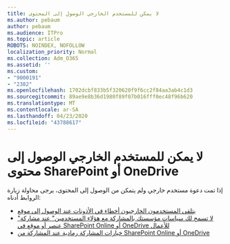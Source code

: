 ```yaml
---
title: لا يمكن للمستخدم الخارجي الوصول إلى المحتوى
ms.author: pebaum
author: pebaum
ms.audience: ITPro
ms.topic: article
ROBOTS: NOINDEX, NOFOLLOW
localization_priority: Normal
ms.collection: Adm_O365
ms.assetid: ''
ms.custom:
- "9000191"
- "2382"
ms.openlocfilehash: 1702dcbf833b5f320620f9f6cc2f84aa3ab4c1d3
ms.sourcegitcommit: 89ae9e8b36d1980f89f07b016fff0ec48f96b620
ms.translationtype: MT
ms.contentlocale: ar-SA
ms.lasthandoff: 04/23/2020
ms.locfileid: "43788617"
---
```

# <a name="external-user-cannot-access-sharepoint-or-onedrive-content"></a>لا يمكن للمستخدم الخارجي الوصول إلى محتوى SharePoint أو OneDrive

إذا تمت دعوة مستخدم خارجي ولم يتمكن من الوصول إلى المحتوى، يرجى محاولة زيارة الروابط أدناه:

- [يتلقى المستخدمون الخارجيون أخطاء في الأذونات عند الوصول إلى موقع](https://docs.microsoft.com/sharepoint/support/administration/access-denied-or-need-permission-error-sharepoint-online-or-onedrive-for-business)
- ["لا تسمح لك سياسات مؤسستك بالمشاركة مع هؤلاء المستخدمين" عند مشاركة عنصر أو موقع في SharePoint Online أو OneDrive للأعمال](https://docs.microsoft.com/sharepoint/support/administration/organization-policies-do-not-allow-you-to-share-with-users-error)
- [خيارات المشاركة رمادية عند المشاركة من SharePoint Online أو OneDrive](https://docs.microsoft.com/sharepoint/support/administration/sharing-options-grayed-out-when-sharing-from-sharepoint-online-or-onedrive)
